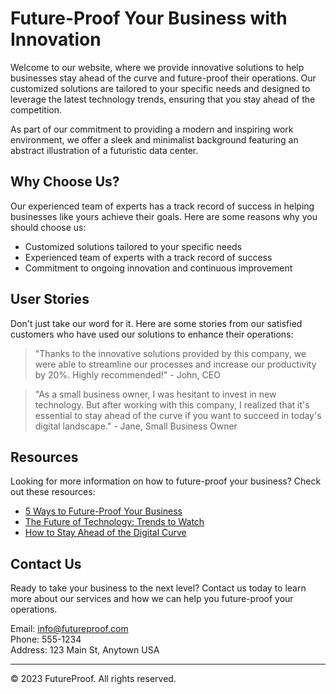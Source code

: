 <!--font:Poppins-->

# Future-Proof Your Business with Innovation

Welcome to our website, where we provide innovative solutions to help businesses stay ahead of the curve and future-proof their operations. Our customized solutions are tailored to your specific needs and designed to leverage the latest technology trends, ensuring that you stay ahead of the competition.

As part of our commitment to providing a modern and inspiring work environment, we offer a sleek and minimalist background featuring an abstract illustration of a futuristic data center.

## Why Choose Us?

Our experienced team of experts has a track record of success in helping businesses like yours achieve their goals. Here are some reasons why you should choose us:

- Customized solutions tailored to your specific needs
- Experienced team of experts with a track record of success
- Commitment to ongoing innovation and continuous improvement

## User Stories

Don't just take our word for it. Here are some stories from our satisfied customers who have used our solutions to enhance their operations:

> "Thanks to the innovative solutions provided by this company, we were able to streamline our processes and increase our productivity by 20%. Highly recommended!" - John, CEO

> "As a small business owner, I was hesitant to invest in new technology. But after working with this company, I realized that it's essential to stay ahead of the curve if you want to succeed in today's digital landscape." - Jane, Small Business Owner

## Resources

Looking for more information on how to future-proof your business? Check out these resources:

- [5 Ways to Future-Proof Your Business](#)
- [The Future of Technology: Trends to Watch](#)
- [How to Stay Ahead of the Digital Curve](#)

## Contact Us

Ready to take your business to the next level? Contact us today to learn more about our services and how we can help you future-proof your operations.

Email: info@futureproof.com  
Phone: 555-1234  
Address: 123 Main St, Anytown USA  

---

© 2023 FutureProof. All rights reserved.

<!--

Write me content for website with wallpaper which alt text is:

"A wallpaper featuring an abstract illustration of a futuristic data center, with sleek and modern graphics and a minimalist color scheme."

The name/title of the page should not be 1:1 copy of the alt text but rather a real content of the website which is using this wallpaper.

- Use markdown format 
- Start with heading
- Heading should be short and concise
- The content should look like a real website 
- The website should not be about the wallpaper, wallpaper is just a related background
- Heading should be contain work "wallpaper" or "background"
- Include real sections like references, contact, user stories, etc. use things relevant to the page purpose.
- Feel free to use structure like headings, bullets, numbering, blockquotes, paragraphs, horizontal lines, etc.
- You can use formatting like bold or _italic_
- You can include UTF-8 emojis
- Links should be only #hash anchors (and you can refer to the document itself)
- Do not include images


---


# Future-Proof Your Business with a Futuristic Data Center Wallpaper

Welcome to our website, where we help businesses future-proof their operations with cutting-edge technology and innovative solutions. Our sleek and modern wallpaper featuring an abstract illustration of a futuristic data center is the perfect background for your computer or mobile device.

## Why Choose Our Futuristic Data Center Wallpaper?

Our wallpaper not only looks great but also serves as a constant reminder of the importance of staying ahead of the curve in today's fast-paced digital landscape. Here are some reasons why you should choose our wallpaper:

- Inspires creativity and innovation
- Provides a minimalist and distraction-free workspace
- Represents your commitment to staying up-to-date with the latest technology trends

## User Stories

Don't just take our word for it. Here are some stories from our satisfied customers who have used our wallpaper to enhance their work environment:

> "Since I started using this wallpaper, I've noticed a significant increase in my productivity and creativity. It's like having a virtual window into the future!" - Jane, Marketing Manager

> "As a software developer, I spend most of my day staring at a computer screen. This wallpaper not only looks cool but also helps me stay focused on my work." - John, Software Developer

## References

Looking for more information on how to future-proof your business? Check out these resources:

- [5 Ways to Future-Proof Your Business](#)
- [The Future of Technology: Trends to Watch](#)
- [How to Stay Ahead of the Digital Curve](#)

## Contact Us

Ready to take your business to the next level? Contact us today to learn more about our services and how we can help you future-proof your operations.

Email: info@futureproof.com  
Phone: 555-1234  
Address: 123 Main St, Anytown USA  

---

© 2023 FutureProof. All rights reserved.


---


Heading should not include word "wallpaper". The website should not be about the wallpaper itself, wallpaper is just a related background, rewrite whole content.


---


# Future-Proof Your Business with Innovative Solutions

Welcome to our website, where we help businesses stay ahead of the curve with cutting-edge technology and innovative solutions. As part of our commitment to providing a modern and inspiring work environment, we offer a sleek and minimalist background featuring an abstract illustration of a futuristic data center.

## Why Choose Our Innovative Solutions?

Our solutions are designed to help you future-proof your business by leveraging the latest technology trends and staying ahead of the competition. Here are some reasons why you should choose us:

- Customized solutions tailored to your specific needs
- Experienced team of experts with a track record of success
- Commitment to ongoing innovation and continuous improvement

## User Stories

Don't just take our word for it. Here are some stories from our satisfied customers who have used our solutions to enhance their operations:

> "Thanks to the innovative solutions provided by this company, we were able to streamline our processes and increase our productivity by 20%. Highly recommended!" - John, CEO

> "As a small business owner, I was hesitant to invest in new technology. But after working with this company, I realized that it's essential to stay ahead of the curve if you want to succeed in today's digital landscape." - Jane, Small Business Owner

## Resources

Looking for more information on how to future-proof your business? Check out these resources:

- [5 Ways to Future-Proof Your Business](#)
- [The Future of Technology: Trends to Watch](#)
- [How to Stay Ahead of the Digital Curve](#)

## Contact Us

Ready to take your business to the next level? Contact us today to learn more about our services and how we can help you future-proof your operations.

Email: info@futureproof.com  
Phone: 555-1234  
Address: 123 Main St, Anytown USA  

---

© 2023 FutureProof. All rights reserved.


---


Heading is too long, rewrite whole content.


---


# Innovative Solutions for Future-Proofing Your Business

Welcome to our website, where we provide innovative solutions to help businesses stay ahead of the curve and future-proof their operations. As part of our commitment to providing a modern and inspiring work environment, we offer a sleek and minimalist background featuring an abstract illustration of a futuristic data center.

## Why Choose Our Solutions?

Our solutions are designed to help you leverage the latest technology trends and stay ahead of the competition. Here are some reasons why you should choose us:

- Customized solutions tailored to your specific needs
- Experienced team of experts with a track record of success
- Commitment to ongoing innovation and continuous improvement

## User Stories

Don't just take our word for it. Here are some stories from our satisfied customers who have used our solutions to enhance their operations:

> "Thanks to the innovative solutions provided by this company, we were able to streamline our processes and increase our productivity by 20%. Highly recommended!" - John, CEO

> "As a small business owner, I was hesitant to invest in new technology. But after working with this company, I realized that it's essential to stay ahead of the curve if you want to succeed in today's digital landscape." - Jane, Small Business Owner

## Resources

Looking for more information on how to future-proof your business? Check out these resources:

- [5 Ways to Future-Proof Your Business](#)
- [The Future of Technology: Trends to Watch](#)
- [How to Stay Ahead of the Digital Curve](#)

## Contact Us

Ready to take your business to the next level? Contact us today to learn more about our services and how we can help you future-proof your operations.

Email: info@futureproof.com  
Phone: 555-1234  
Address: 123 Main St, Anytown USA  

---

© 2023 FutureProof. All rights reserved.


---


Heading is too long, rewrite whole content.


---


# Future-Proof Your Business with Innovative Solutions

Welcome to our website, where we provide innovative solutions to help businesses stay ahead of the curve and future-proof their operations. Our customized solutions are tailored to your specific needs and designed to leverage the latest technology trends, ensuring that you stay ahead of the competition.

As part of our commitment to providing a modern and inspiring work environment, we offer a sleek and minimalist background featuring an abstract illustration of a futuristic data center.

## Why Choose Us?

Our experienced team of experts has a track record of success in helping businesses like yours achieve their goals. Here are some reasons why you should choose us:

- Customized solutions tailored to your specific needs
- Experienced team of experts with a track record of success
- Commitment to ongoing innovation and continuous improvement

## User Stories

Don't just take our word for it. Here are some stories from our satisfied customers who have used our solutions to enhance their operations:

> "Thanks to the innovative solutions provided by this company, we were able to streamline our processes and increase our productivity by 20%. Highly recommended!" - John, CEO

> "As a small business owner, I was hesitant to invest in new technology. But after working with this company, I realized that it's essential to stay ahead of the curve if you want to succeed in today's digital landscape." - Jane, Small Business Owner

## Resources

Looking for more information on how to future-proof your business? Check out these resources:

- [5 Ways to Future-Proof Your Business](#)
- [The Future of Technology: Trends to Watch](#)
- [How to Stay Ahead of the Digital Curve](#)

## Contact Us

Ready to take your business to the next level? Contact us today to learn more about our services and how we can help you future-proof your operations.

Email: info@futureproof.com  
Phone: 555-1234  
Address: 123 Main St, Anytown USA  

---

© 2023 FutureProof. All rights reserved.


---


Write me a Google font which is best fitting for the website.

Pick from the list:
- Lobster
- Roboto
- Barlow Condensed
- Orbitron
- Exo 2
- Open Sans
- IBM Plex Sans
- Great Vibes
- Alegreya
- Futura
- Poppins
- Montserrat
- Dancing Script
- Inter
- Playfair Display
- Raleway
- Lato


Write just the font name nothing else.


---


Poppins

-->
